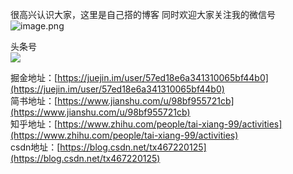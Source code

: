 很高兴认识大家，这里是自己搭的博客
同时欢迎大家关注我的微信号  
![image.png](https://upload-images.jianshu.io/upload_images/7569533-cfeb1f55473a2143.png?imageMogr2/auto-orient/strip%7CimageView2/2/w/1240)

头条号  
![](https://user-gold-cdn.xitu.io/2018/4/16/162cc710254db849?w=258&h=258&f=jpeg&s=35947)


掘金地址：[https://juejin.im/user/57ed18e6a341310065bf44b0](https://juejin.im/user/57ed18e6a341310065bf44b0)  
简书地址：[https://www.jianshu.com/u/98bf955721cb](https://www.jianshu.com/u/98bf955721cb)  
知乎地址：[https://www.zhihu.com/people/tai-xiang-99/activities](https://www.zhihu.com/people/tai-xiang-99/activities)  
csdn地址：[https://blog.csdn.net/tx467220125](https://blog.csdn.net/tx467220125)